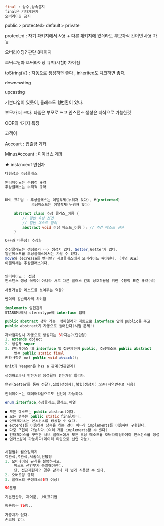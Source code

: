 ```java
final : 상수,상속금지
final은 기타제한자
오버라이딩 금지
```

public > protected> default > private

protected : 자기 패키지에서 사용 + 다른 패키지에 있더라도 부모자식 간이면 사용 가능

오버라이딩? 판단 8페이지

오버로딩과 오버라이딩 규칙(시험!) 차이점



toString(){} : 자동으로 생성하면 좋다 , inherited도 체크하면 좋다.



downcasting

upcasting



기본타입이 있듯이, 클래스도 형변환이 있다.

부모가 더 크다. 타입은 부모로 쓰고 인스턴스 생성은 자식으로 가능한것



OOP의 4가지 특징



고객이 

Account : 입출금 계좌

MinusAccount : 마이너스 계좌 



★ instanceof 연산자



```java
다형성과 추상클래스

인터페이스는 수평적 규약
추상클래스는 수직적 규약


UML 표기법 : 추상클래스는 이탤릭체(누워져 있다), #(protected)
    		추상메소드는 이탤릭체(누워져 있다)
    
    abstract class 추상 클래스_이름 {
        // 일반 속성 선언
        // 일반 메소드 정의
        abstract void 추상 메소드_이름(); // 추상 메소드 선언
    }

C++과 다른점! 추상화

추상클래스는 생성불가 --> 생성자 없다. Setter,Getter가 없다.
일반메소드를 추상클래스에서는 가질 수 있다.
move와 decrease를 뺀다면? 서브클래스에서 오버라이드 해야한다. (개념 중요)
이탤릭체는 추상클래스이다.
    
```

```java
인터페이스 : 접점
인스턴스 생성 목적이 아니라 서로 다른 클래스 간의 상호작용을 위한 수평적 표준 규약(격)
    
사용가능한 메소드를 보여주는 역할?
    
벤더와 일반회사의 차이점 

implements 실현관계
STARUML에서 stereotype에 interface 입력
    
public abstract 생략 가능  컴파일러가 자동으로 interface 앞에 public을 주고
public abstract가 자동으로 들어간다(시험 문제!)

자바컴파일시 자동으로 생성되는 3가지는?(단답형)
1. extends object
2. 생성자 super
3. 인터페이스 내 interface 앞 접근제한자 public, 추상메소드 public abstract
    변수 public static final
권장사항은 ex) public void attack();

Unit과 Weapon은 has a 관계(연관관계)
    
생성하고나서 받는거랑 생성될때 받는거랑 틀리다.
    
연관(Setter를 통해 전달),집합(생성자),복합(생성자),의존(지역변수로 사용)
    
인터페이스는 데이터타입으로도 선언이 가능하다.
    
enum,interface,추상클래스,클래스,배열
    
● 모든 메소드는 public abstract이다.
● 모든 변수는 public static final이다.
● 인퍼페이스는 인스턴스를 생성할 수 없다.
● extends를 이용하여 상속을 하는 것이 아니라 implements를 이용하여 구현한다.
● 다중 구현이 가능하다.(여러 개를 implements할 수 있다)
● 인터페이스를 구현한 서브 클래스에서 모든 추상 메소드를 오버라이딩하여야 인스턴스를 생성할 수 있다.
● 업캐스팅이 가능하다(데이터 타입으로 선언 가능).


시험범위 월요일까지
객관식,주관식,서술식,단답형
1. 오버라이딩 규칙을 설명하시오.
    메소드 선언부가 동일해야한다.
    단, 접근제한자의 경우 같거나 더 넓게 사용할 수 있다.
2. 오버로딩 규칙
3. 클래스의 구성요소(6개 이상)

50문항 

기본연산자, 제어문, UML표기법

평균점수 70점..
    
가중치가 없다.
손코딩 없다.


```

